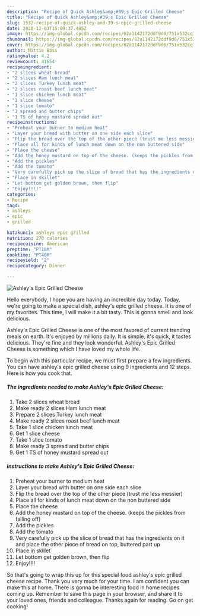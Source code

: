 ```yaml
---
description: "Recipe of Quick Ashley&amp;#39;s Epic Grilled Cheese"
title: "Recipe of Quick Ashley&amp;#39;s Epic Grilled Cheese"
slug: 1532-recipe-of-quick-ashley-and-39-s-epic-grilled-cheese
date: 2020-12-03T15:09:37.485Z
image: https://img-global.cpcdn.com/recipes/62a1142172ddf9d6/751x532cq70/ashleys-epic-grilled-cheese-recipe-main-photo.jpg
thumbnail: https://img-global.cpcdn.com/recipes/62a1142172ddf9d6/751x532cq70/ashleys-epic-grilled-cheese-recipe-main-photo.jpg
cover: https://img-global.cpcdn.com/recipes/62a1142172ddf9d6/751x532cq70/ashleys-epic-grilled-cheese-recipe-main-photo.jpg
author: Mittie Bass
ratingvalue: 4.2
reviewcount: 41654
recipeingredient:
- "2 slices wheat bread"
- "2 slices Ham lunch meat"
- "2 slices Turkey lunch meat"
- "2 slices roast beef lunch meat"
- "1 slice chicken lunch meat"
- "1 slice cheese"
- "1 slice tomato"
- "3 spread and butter chips"
- "1 TS of honey mustard spread out"
recipeinstructions:
- "Preheat your burner to medium heat"
- "Layer your bread with butter on one side each slice"
- "Flip the bread over the top of the other piece (trust me less messier)"
- "Place all for kinds of lunch meat down on the non buttered side"
- "Place the cheese"
- "Add the honey mustard on top of the cheese. (keeps the pickles from falling off)"
- "Add the pickles"
- "Add the tomato"
- "Very carefully pick up the slice of bread that has the ingredients on it and place the other piece of bread on top, buttered part up"
- "Place in skillet"
- "Let bottom get golden brown, then flip"
- "Enjoy!!!!"
categories:
- Recipe
tags:
- ashleys
- epic
- grilled

katakunci: ashleys epic grilled 
nutrition: 270 calories
recipecuisine: American
preptime: "PT18M"
cooktime: "PT40M"
recipeyield: "2"
recipecategory: Dinner

---
```



![Ashley&#39;s Epic Grilled Cheese](https://img-global.cpcdn.com/recipes/62a1142172ddf9d6/751x532cq70/ashleys-epic-grilled-cheese-recipe-main-photo.jpg)

Hello everybody, I hope you are having an incredible day today. Today, we're going to make a special dish, ashley&#39;s epic grilled cheese. It is one of my favorites. This time, I will make it a bit tasty. This is gonna smell and look delicious.

Ashley&#39;s Epic Grilled Cheese is one of the most favored of current trending meals on earth. It's enjoyed by millions daily. It is simple, it's quick, it tastes delicious. They're fine and they look wonderful. Ashley&#39;s Epic Grilled Cheese is something which I have loved my whole life.




To begin with this particular recipe, we must first prepare a few ingredients. You can have ashley&#39;s epic grilled cheese using 9 ingredients and 12 steps. Here is how you cook that.

<!--inarticleads1-->

##### The ingredients needed to make Ashley&#39;s Epic Grilled Cheese:

1. Take 2 slices wheat bread
1. Make ready 2 slices Ham lunch meat
1. Prepare 2 slices Turkey lunch meat
1. Make ready 2 slices roast beef lunch meat
1. Take 1 slice chicken lunch meat
1. Get 1 slice cheese
1. Take 1 slice tomato
1. Make ready 3 spread and butter chips
1. Get 1 TS of honey mustard spread out




<!--inarticleads2-->

##### Instructions to make Ashley&#39;s Epic Grilled Cheese:

1. Preheat your burner to medium heat
1. Layer your bread with butter on one side each slice
1. Flip the bread over the top of the other piece (trust me less messier)
1. Place all for kinds of lunch meat down on the non buttered side
1. Place the cheese
1. Add the honey mustard on top of the cheese. (keeps the pickles from falling off)
1. Add the pickles
1. Add the tomato
1. Very carefully pick up the slice of bread that has the ingredients on it and place the other piece of bread on top, buttered part up
1. Place in skillet
1. Let bottom get golden brown, then flip
1. Enjoy!!!!




So that's going to wrap this up for this special food ashley&#39;s epic grilled cheese recipe. Thank you very much for your time. I am confident you can make this at home. There is gonna be interesting food in home recipes coming up. Remember to save this page in your browser, and share it to your loved ones, friends and colleague. Thanks again for reading. Go on get cooking!
